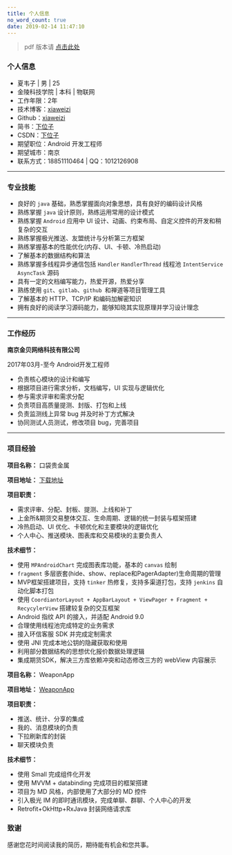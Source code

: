 ```yaml
---
title: 个人信息
no_word_count: true
date: 2019-02-14 11:47:10
---
```


> pdf 版本请 [点击此处](http://xiaweizi.cn/resume/pdf)

### 个人信息

- 夏韦子 | 男 | 25
- 金陵科技学院 | 本科 | 物联网
- 工作年限：2年
- 技术博客：[xiaweizi](http://xiaweizi.cn/)
- Github：[xiaweizi](https://github.com/xiaweizi)
- 简书：[下位子](https://www.jianshu.com/u/d36586119d8c)
- CSDN：[下位子](https://blog.csdn.net/qq_22656383)
- 期望职位：Android 开发工程师
- 期望城市：南京
- 联系方式：18851110464 | QQ：1012126908

---

### 专业技能

- 良好的 `java` 基础，熟悉掌握面向对象思想，具有良好的编码设计风格
- 熟练掌握 `java` 设计原则，熟练运用常用的设计模式
- 熟练掌握 `Android` 应用中 UI 设计、动画、约束布局、自定义控件的开发和稍复杂的交互
- 熟练掌握极光推送、友盟统计与分析第三方框架
- 熟练掌握基本的性能优化(内存、UI、卡顿、冷热启动)
- 了解基本的数据结构和算法
- 熟练掌握多线程异步通信包括 `Handler` `HandlerThread` 线程池 `IntentService` `AsyncTask` 源码
- 具有一定的文档编写能力，热爱开源，热爱分享
- 熟练使用 `git`、`gitlab`、`github `和禅道等项目管理工具
- 了解基本的 HTTP、TCP/IP 和编码加解密知识
- 拥有良好的阅读学习源码能力，能够知晓其实现原理并学习设计理念

---

### 工作经历

**南京金贝网络科技有限公司**

2017年03月-至今  Android开发工程师

- 负责核心模块的设计和编写
- 根据项目进行需求分析，文档编写，UI 实现与逻辑优化
- 参与需求评审和需求分配
- 负责项目高质量提测、封版、打包和上线
- 负责监测线上异常 bug 并及时补丁方式解决
- 协同测试人员测试，修改项目 bug，完善项目

---

### 项目经验

**项目名称：** 口袋贵金属

**项目地址：** [下载地址](https://www.gkoudai.com/download.html)

**项目职责：**

- 需求评审、分配、封板、提测、上线和补丁
- 上金所&期货交易整体交互、生命周期、逻辑的统一封装与框架搭建
- 冷热启动、UI 优化、卡顿优化和主要模块的逻辑优化
- 个人中心、推送模块、图表库和交易模块的主要负责人

**技术细节：**

- 使用 `MPAndroidChart` 完成图表库功能，基本的 `canvas` 绘制
- `fragment` 多层嵌套(hide、show、replace和PagerAdapter)生命周期的管理
- MVP框架搭建项目，支持 `tinker` 热修复，支持多渠道打包，支持 `jenkins` 自动化脚本打包
- 使用 `CoordiantorLayout + AppBarLayout + ViewPager + Fragment + RecycylerView` 搭建较复杂的交互框架
- Android 指纹 API 的接入，并适配 Android 9.0
- 合理使用线程池完成特定的业务需求
- 接入环信客服 SDK 并完成定制需求
- 使用 JNI 完成本地公钥的隐藏获取和使用
- 利用部分数据结构的思想优化报价数据处理逻辑
- 集成期货SDK，解决三方库依赖冲突和动态修改三方的 webView 内容展示

**项目名称：** WeaponApp

**项目地址：** [WeaponApp](https://github.com/G-Joker/WeaponApp)

**项目职责：**

- 推送、统计、分享的集成
- 我的、消息模块的负责
- 下拉刷新库的封装
- 聊天模块负责

**技术细节：**

- 使用 Small 完成组件化开发
- 使用 MVVM + databinding 完成项目的框架搭建
- 项目为 MD 风格，内部使用了大部分的 MD 控件
- 引入极光 IM 的即时通讯模块，完成单聊、群聊、个人中心的开发
- Retrofit+OkHttp+RxJava 封装网络请求库

### 致谢

感谢您花时间阅读我的简历，期待能有机会和您共事。